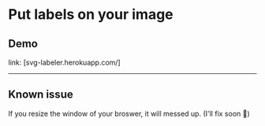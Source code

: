 # Put labels on your image

## Demo

link: [svg-labeler.herokuapp.com/]

---

## Known issue
If you resize the window of your broswer, it will messed up. (I'll fix soon 🤔)
